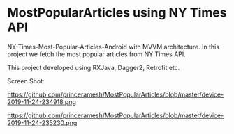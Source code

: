 # MostPopularArticles using NY Times API

NY-Times-Most-Popular-Articles-Android with MVVM architecture. In this project we fetch the most popular articles from NY Times API.

This project developed using RXJava, Dagger2, Retrofit etc.



Screen Shot:

https://github.com/princeramesh/MostPopularArticles/blob/master/device-2019-11-24-234918.png


https://github.com/princeramesh/MostPopularArticles/blob/master/device-2019-11-24-235230.png